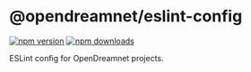 # @opendreamnet/eslint-config

[![npm version][npm-version-src]][npm-version-href]
[![npm downloads][npm-downloads-src]][npm-downloads-href]

ESLint config for OpenDreamnet projects.

<!-- Badges -->
[npm-version-src]: https://img.shields.io/npm/v/@opendreamnet/eslint-config?style=flat-square
[npm-version-href]: https://npmjs.com/package/@opendreamnet/eslint-config

[npm-downloads-src]: https://img.shields.io/npm/dm/@opendreamnet/eslint-config?style=flat-square
[npm-downloads-href]: https://npmjs.com/package/@opendreamnet/eslint-config

